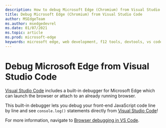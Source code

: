 ```yaml
---
description: How to debug Microsoft Edge (Chromium) from Visual Studio Code
title: Debug Microsoft Edge (Chromium) from Visual Studio Code
author: MSEdgeTeam
ms.author: msedgedevrel
ms.date: 01/07/2021
ms.topic: article
ms.prod: microsoft-edge
keywords: microsoft edge, web development, f12 tools, devtools, vs code, visual studio code, debugger
---
```

# Debug Microsoft Edge from Visual Studio Code  

[Visual Studio Code][VisualstudioCode] includes a built-in debugger for Microsoft Edge which can launch the browser or attach to an already running browser.  

This built-in debugger lets you debug your front-end JavaScript code line by line and see `console.log()` statements directly from [Visual Studio Code][VisualstudioCode]!  

For more information, navigate to [Browser debugging in VS Code][BrowserDebuggingInVSCode].  

<!--links -->  

[VisualstudioCode]: https://code.visualstudio.com "Visual Studio Code"  
[BrowserDebuggingInVSCode]: https://code.visualstudio.com/docs/nodejs/browser-debugging "Debug Browser Apps using Visual Studio Code"   